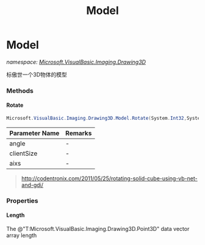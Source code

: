 ﻿---
title: Model
---

# Model
_namespace: [Microsoft.VisualBasic.Imaging.Drawing3D](N-Microsoft.VisualBasic.Imaging.Drawing3D.html)_

标傲世一个3D物体的模型



### Methods

#### Rotate
```csharp
Microsoft.VisualBasic.Imaging.Drawing3D.Model.Rotate(System.Int32,System.Drawing.Size,Microsoft.VisualBasic.Imaging.Drawing3D.Aixs)
```


|Parameter Name|Remarks|
|--------------|-------|
|angle|-|
|clientSize|-|
|aixs|-|

> http://codentronix.com/2011/05/25/rotating-solid-cube-using-vb-net-and-gdi/


### Properties

#### Length
The @"T:Microsoft.VisualBasic.Imaging.Drawing3D.Point3D" data vector array length
